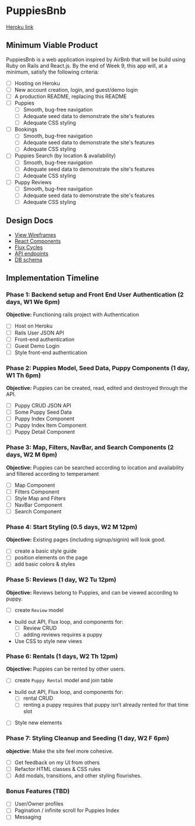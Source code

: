 # PuppiesBnb

[Heroku link][heroku]

[heroku]: http://www.herokuapp.com

## Minimum Viable Product

PuppiesBnb is a web application inspired by AirBnb that will be build using Ruby on Rails and React.js.  By the end of Week 9, this app will, at a minimum, satisfy the following criteria:

- [ ] Hosting on Heroku
- [ ] New account creation, login, and guest/demo login
- [ ] A production README, replacing this README
- [ ] Puppies
  - [ ] Smooth, bug-free navigation
  - [ ] Adequate seed data to demonstrate the site's features
  - [ ] Adequate CSS styling
- [ ] Bookings
  - [ ] Smooth, bug-free navigation
  - [ ] Adequate seed data to demonstrate the site's features
  - [ ] Adequate CSS styling
- [ ] Puppies Search (by location & availability)
  - [ ] Smooth, bug-free navigation
  - [ ] Adequate seed data to demonstrate the site's features
  - [ ] Adequate CSS styling
- [ ] Puppy Reviews
  - [ ] Smooth, bug-free navigation
  - [ ] Adequate seed data to demonstrate the site's features
  - [ ] Adequate CSS styling

## Design Docs
* [View Wireframes][views]
* [React Components][components]
* [Flux Cycles][flux-cycles]
* [API endpoints][api-endpoints]
* [DB schema][schema]

[views]: docs/views.md
[components]: docs/components.md
[flux-cycles]: docs/flux-cycles.md
[api-endpoints]: docs/api-endpoints.md
[schema]: docs/schema.md

## Implementation Timeline

### Phase 1: Backend setup and Front End User Authentication (2 days, W1 We 6pm)

**Objective:** Functioning rails project with Authentication

- [ ] Host on Heroku
- [ ] Rails User JSON API
- [ ] Front-end authentication
- [ ] Guest Demo Login
- [ ] Style front-end authentication

### Phase 2: Puppies Model, Seed Data, Puppy Components (1 day, W1 Th 6pm)

**Objective:** Puppies can be created, read, edited and destroyed through
the API.

- [ ] Puppy CRUD JSON API
- [ ] Some Puppy Seed Data
- [ ] Puppy Index Component
- [ ] Puppy Index Item Component
- [ ] Puppy Detail Component

### Phase 3: Map, Filters, NavBar, and Search Components (2 days, W2 M 6pm)

**Objective:** Puppies can be searched according to location and availability and filtered according to temperament

- [ ] Map Component
- [ ] Filters Component
- [ ] Style Map and Filters
- [ ] NavBar Component
- [ ] Search Component

### Phase 4: Start Styling (0.5 days, W2 M 12pm)

**Objective:** Existing pages (including signup/signin) will look good.

- [ ] create a basic style guide
- [ ] position elements on the page
- [ ] add basic colors & styles

### Phase 5: Reviews (1 day, W2 Tu 12pm)

**Objective:** Reviews belong to Puppies, and can be viewed according to puppy.

- [ ] create `Review` model
- build out API, Flux loop, and components for:
  - [ ] Review CRUD
  - [ ] adding reviews requires a puppy
- Use CSS to style new views

### Phase 6: Rentals (1 days, W2 Th 12pm)

**Objective:** Puppies can be rented by other users.

- [ ] create `Puppy Rental` model and join table
- build out API, Flux loop, and components for:
  - [ ] rental CRUD
  - [ ] renting a puppy requires that puppy isn't already rented for that time slot
- [ ] Style new elements


### Phase 7: Styling Cleanup and Seeding (1 day, W2 F 6pm)

**objective:** Make the site feel more cohesive.

- [ ] Get feedback on my UI from others
- [ ] Refactor HTML classes & CSS rules
- [ ] Add modals, transitions, and other styling flourishes.

### Bonus Features (TBD)
- [ ] User/Owner profiles
- [ ] Pagination / infinite scroll for Puppies Index
- [ ] Messaging

[phase-one]: docs/phases/phase1.md
[phase-two]: docs/phases/phase2.md
[phase-three]: docs/phases/phase3.md
[phase-four]: docs/phases/phase4.md
[phase-five]: docs/phases/phase5.md
